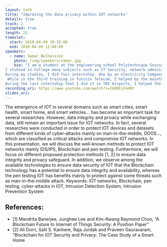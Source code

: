 ```yaml
---
layout: talk
title: "Improving the data privacy within IOT networks"
details: true
track: 2
accepted: true
length: 25
timeslot:
  start: 2018-04-09 10:35:00
  end: 2018-04-09 11:00:00
speakers: 
  - name: Samar Belhassine
    photo: /img/speakers/samar.jpg
    bio: "I am a student at the engineering school Polytechnique Sousse Tunisia. I study engineering in the fields of networks and telecommunications. I already have a Bachelor degree in Computer Networks from Isitcom Hamem Sousse Tunisia College.
I studied in College many subjects such as IT Security, network administration, web development, mobile networks… 
During my studies, I did four internship. One by an electricity Company STEG in Tunisia. I discovered electric networks. During the second one, I developed a web and android application in Technoweb Company.
 While in the third training in Tunisie Telecom, I helped by the maintenance of ADSL lines. 
During the last internship that I did it in TAV Airports, I helped the IOT department by the configuration of Switches and routers."
recording_uri: https://www.youtube.com/watch?v=IkQNIiFeHNY
slides_uri: 
---
```


The emergence of IOT in several domains such as smart cities, smart health, smart home, and smart vehicles… has become an important task for several researches. 
However, data integrity and privacy while exchanging data, still remain an important issue for IOT networks. In fact, several researches were conducted in order to protect IOT devices and datasets from different kinds of cyber-attacks mainly on man-in-the-middle, DDOS..., which are classified as critical attacks and compromise IOT networks.
In this presentation, we will discuss the well-known methods to protect IOT networks mainly IDS/IPS, Blockchain and pen testing.
Furthermore, we will focus on different proposed protection methods [1, 2] to ensure data integrity and privacy safeguard. In addition, we observe among the available technologies to ensure data security of IOT that the Blockchain technology has a potential to ensure data integrity and availability, whereas the pen testing IOT has benefits mainly to protect against some threats such as man-in-the-middle attack.
Keywords:
IOT networks, Blockchain, pen testing, cyber-attacks in IOT, Intrusion Detection System, Intrusion Prevention System

## References:
 * [1] Mandrita Banerjee, Junghee Lee and Kim-Kwang Raymond Choo, “A Blockchain Future to Internet of Things Security: A Position Paper”
 * [2] Ali Dorri, Salil S. Kanhere, Raja Jurdak and Praveen Gauravaram, “Blockchain for IOT Security and Privacy: The Case Study of a Smart Home

